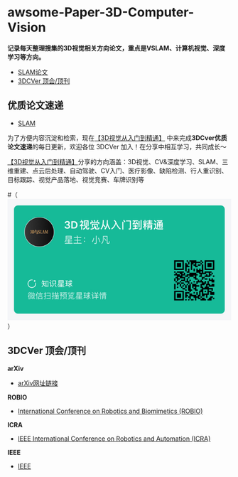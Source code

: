 # awsome-Paper-3D-Computer-Vision
**记录每天整理搜集的3D视觉相关方向论文，重点是VSLAM、计算机视觉、深度学习等方向。**

- [SLAM论文](#SLAM_Paper)
- [3DCVer 顶会/顶刊](#TopSurvey)


<a name="SLAM_Paper"></a>

## 优质论文速递

- [SLAM](SLAM-Paper.md)


为了方便内容沉淀和检索，现在[【3D视觉从入门到精通】](https://wx.zsxq.com/dweb2/index/group/825412441552) 中来完成**3DCver优质论文速递**的每日更新，欢迎各位 3DCVer 加入！在分享中相互学习，共同成长～

[【3D视觉从入门到精通】](https://wx.zsxq.com/dweb2/index/group/825412441552)分享的方向涵盖：3D视觉、CV&深度学习、SLAM、三维重建、点云后处理、自动驾驶、CV入门、医疗影像、缺陷检测、行人重识别、目标跟踪、视觉产品落地、视觉竞赛、车牌识别等

#（![3D视觉从入门到精通](./imgs/3D视觉从入门到精通.jpg)）


<a name="TopSurvey"></a>

## 3DCVer 顶会/顶刊

**arXiv**
- [arXiv网址链接](https://arxiv.org/)

**ROBIO**
- [International Conference on Robotics and Biomimetics (ROBIO)](https://www.ieee-ras.org/conferences-workshops/financially-co-sponsored/robio)

**ICRA**
- [IEEE International Conference on Robotics and Automation (ICRA)](https://www.ieee-ras.org/conferences-workshops/fully-sponsored/icra)

**IEEE**
- [IEEE](https://www.ieee.org/)





